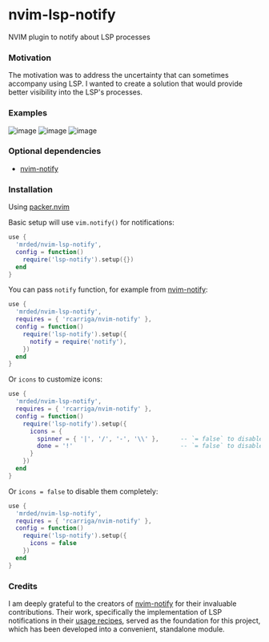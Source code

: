 # nvim-lsp-notify

NVIM plugin to notify about LSP processes

### Motivation

The motivation was to address the uncertainty that can sometimes accompany using LSP.
I wanted to create a solution that would provide better visibility into the LSP's processes.

### Examples
![image](https://user-images.githubusercontent.com/347098/212483632-d8a4a6d7-320e-4002-b263-6e736ac83c1d.png)
![image](https://user-images.githubusercontent.com/347098/212483720-e6c7b782-1aa1-49ad-b45a-8502b2b9cbf5.png)
![image](https://user-images.githubusercontent.com/347098/212483653-e1fb1f5a-5826-400a-b79e-cba754e4fe2e.png)

### Optional dependencies

- [nvim-notify](https://github.com/rcarriga/nvim-notify)

### Installation

Using [packer.nvim](https://github.com/wbthomason/packer.nvim)

Basic setup will use `vim.notify()` for notifications:
```lua
use {
  'mrded/nvim-lsp-notify',
  config = function()
    require('lsp-notify').setup({})
  end
}
```

You can pass `notify` function, for example from [nvim-notify](https://github.com/rcarriga/nvim-notify):
```lua
use {
  'mrded/nvim-lsp-notify',
  requires = { 'rcarriga/nvim-notify' },
  config = function()
    require('lsp-notify').setup({
      notify = require('notify'),
    })
  end
}
```

Or `icons` to customize icons:
```lua
use {
  'mrded/nvim-lsp-notify',
  requires = { 'rcarriga/nvim-notify' },
  config = function()
    require('lsp-notify').setup({
      icons = {
        spinner = { '|', '/', '-', '\\' },      -- `= false` to disable only this icon
        done = '!'                              -- `= false` to disable only this icon
      }
    })
  end
}
```

Or `icons = false` to disable them completely:
```lua
use {
  'mrded/nvim-lsp-notify',
  requires = { 'rcarriga/nvim-notify' },
  config = function()
    require('lsp-notify').setup({
      icons = false
    })
  end
}
```

### Credits

I am deeply grateful to the creators of [nvim-notify](https://github.com/rcarriga/nvim-notify) for their invaluable contributions.
Their work, specifically the implementation of LSP notifications in their [usage recipes](https://github.com/rcarriga/nvim-notify/wiki/Usage-Recipes/#progress-updates), served as the foundation for this project, which has been developed into a convenient, standalone module.
